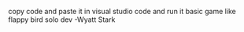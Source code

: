 copy code and paste it in visual studio code and run it
basic game like flappy bird
solo dev
-Wyatt Stark
